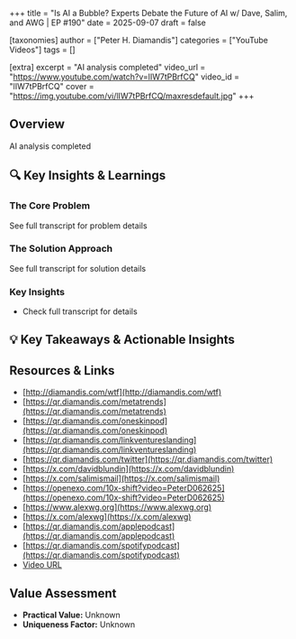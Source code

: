 +++
title = "Is AI a Bubble? Experts Debate the Future of AI w/ Dave, Salim, and AWG | EP #190"
date = 2025-09-07
draft = false

[taxonomies]
author = ["Peter H. Diamandis"]
categories = ["YouTube Videos"]
tags = []

[extra]
excerpt = "AI analysis completed"
video_url = "https://www.youtube.com/watch?v=lIW7tPBrfCQ"
video_id = "lIW7tPBrfCQ"
cover = "https://img.youtube.com/vi/lIW7tPBrfCQ/maxresdefault.jpg"
+++

## Overview

AI analysis completed

## 🔍 Key Insights & Learnings

### The Core Problem
See full transcript for problem details

### The Solution Approach
See full transcript for solution details

### Key Insights
- Check full transcript for details

## 💡 Key Takeaways & Actionable Insights

## Resources & Links

- [http://diamandis.com/wtf](http://diamandis.com/wtf)
- [https://qr.diamandis.com/metatrends](https://qr.diamandis.com/metatrends)
- [https://qr.diamandis.com/oneskinpod](https://qr.diamandis.com/oneskinpod)
- [https://qr.diamandis.com/linkventureslanding](https://qr.diamandis.com/linkventureslanding)
- [https://qr.diamandis.com/twitter](https://qr.diamandis.com/twitter)
- [https://x.com/davidblundin](https://x.com/davidblundin)
- [https://x.com/salimismail](https://x.com/salimismail)
- [https://openexo.com/10x-shift?video=PeterD062625](https://openexo.com/10x-shift?video=PeterD062625)
- [https://www.alexwg.org](https://www.alexwg.org)
- [https://x.com/alexwg](https://x.com/alexwg)
- [https://qr.diamandis.com/applepodcast](https://qr.diamandis.com/applepodcast)
- [https://qr.diamandis.com/spotifypodcast](https://qr.diamandis.com/spotifypodcast)
- [Video URL](https://www.youtube.com/watch?v=lIW7tPBrfCQ)

## Value Assessment
- **Practical Value:** Unknown
- **Uniqueness Factor:** Unknown


